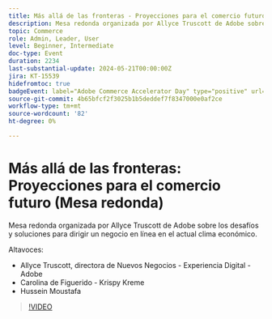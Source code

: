 ```yaml
---
title: Más allá de las fronteras - Proyecciones para el comercio futuro
description: Mesa redonda organizada por Allyce Truscott de Adobe sobre los desafíos y soluciones para dirigir un negocio en línea en el actual clima económico.
topic: Commerce
role: Admin, Leader, User
level: Beginner, Intermediate
doc-type: Event
duration: 2234
last-substantial-update: 2024-05-21T00:00:00Z
jira: KT-15539
hidefromtoc: true
badgeEvent: label="Adobe Commerce Accelerator Day" type="positive" url="https://experienceleague.adobe.com/en/docs/events/apac-commerce-recordings/2024/accelerator-day/overview.html"
source-git-commit: 4b65bfcf2f3025b1b5deddef7f8347000e0af2ce
workflow-type: tm+mt
source-wordcount: '82'
ht-degree: 0%

---
```



# Más allá de las fronteras: Proyecciones para el comercio futuro (Mesa redonda)

Mesa redonda organizada por Allyce Truscott de Adobe sobre los desafíos y soluciones para dirigir un negocio en línea en el actual clima económico.

Altavoces:

+ Allyce Truscott, directora de Nuevos Negocios - Experiencia Digital - Adobe
+ Carolina de Figuerido - Krispy Kreme
+ Hussein Moustafa

>[!VIDEO](https://video.tv.adobe.com/v/3429265/?learn=on)
